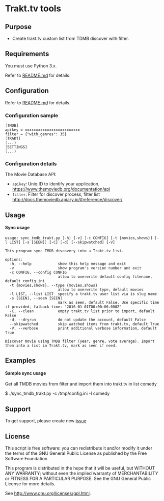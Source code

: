 # Trakt.tv tools

## Purpose

 * Create trakt.tv custom list from TDMB discover with filter.

## Requirements

You must use Python 3.x.

Refer to [README.md](README.md#requirements) for details.

## Configuration

Refer to [README.md](README.md#configuration) for details.

### Configuration sample
```text
[TMDB]
apikey = xxxxxxxxxxxxxxxxxxxxxxxxx
filter = {"with_genres": 35}
[TRAKT]
(...)
[SETTINGS]
(...)
```

### Configuration details

The Movie Database API:
 * ``apikey``: Uniq ID to identify your application, https://www.themoviedb.org/documentation/api
 * ``filter``: Filter for discover process, filter list http://docs.themoviedb.apiary.io/#reference/discover/

## Usage
#### Sync usage
```text
usage: sync_tmdb_trakt.py [-h] [-v] [-c CONFIG] [-t {movies,shows}] [-l LIST] [-s [SEEN]] [-C] [-d] [--skipwatched] [-V]

This program sync TMDB discovery into a Trakt.tv list.

options:
  -h, --help            show this help message and exit
  -v                    show program's version number and exit
  -c CONFIG, --config CONFIG
                        allow to overwrite default config filename, default config.ini
  -t {movies,shows}, --type {movies,shows}
                        allow to overwrite type, default movies
  -l LIST, --list LIST  specify a trakt.tv user list via is slug name
  -s [SEEN], --seen [SEEN]
                        mark as seen, default False. Use specific time if provided, falback time: "2016-01-01T00:00:00.000Z"
  -C, --clean           empty trakt.tv list prior to import, default False
  -d, --dryrun          do not update the account, default False
  --skipwatched         skip watched items from trakt.tv, default True
  -V, --verbose         print additional verbose information, default True

Discover movie using TMDB filter (year, genre, vote average). Import them into a list in Trakt.tv, mark as seen if need.
```

## Examples
#### Sample sync usage

Get all TMDB movies from filter and import them into trakt.tv in list comedy

  $ ./sync_tmdb_trakt.py -c /tmp/config.ini -l comedy

## Support

To get support, please create new [issue](https://github.com/xbgmsharp/trakt/issues)

## License

This script is free software:  you can redistribute it and/or  modify  it under  the  terms  of the  GNU  General  Public License  as published by the Free Software Foundation.

This program is distributed in the hope  that it will be  useful, but WITHOUT ANY WARRANTY; without even the  implied warranty of MERCHANTABILITY or FITNESS FOR A PARTICULAR PURPOSE. See the GNU General Public License for more details.

See <http://www.gnu.org/licenses/gpl.html>.
